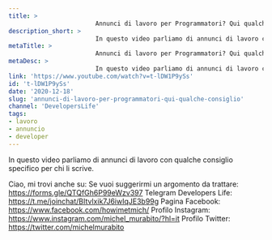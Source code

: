 ```yaml
---
title: > 
                        Annunci di lavoro per Programmatori? Qui qualche consiglio
description_short: > 
                        In questo video parliamo di annunci di lavoro con qualche consiglio specifico per chi li scrive. Ciao, mi trovi anche su: Se vuoi ...
metaTitle: > 
                        Annunci di lavoro per Programmatori? Qui qualche consiglio
metaDesc: > 
                        In questo video parliamo di annunci di lavoro con qualche consiglio specifico per chi li scrive. Ciao, mi trovi anche su: Se vuoi ...
link: 'https://www.youtube.com/watch?v=t-lDW1P9ySs'
id: 't-lDW1P9ySs'
date: '2020-12-18'
slug: 'annunci-di-lavoro-per-programmatori-qui-qualche-consiglio'
channel: 'DevelopersLife'
tags: 
- lavoro
- annuncio
- developer
---
```

In questo video parliamo di annunci di lavoro con qualche consiglio specifico per chi li scrive.


Ciao, mi trovi anche su:
Se vuoi suggerirmi un argomento da trattare: https://forms.gle/QTQfGh6P99eWzv397
Telegram Developers Life: https://t.me/joinchat/BItvlxik7J6iwIqJE3b99g
Pagina Facebook: https://www.facebook.com/howimetmich/
Profilo Instagram: https://www.instagram.com/michel_murabito/?hl=it
Profilo Twitter: https://twitter.com/michelmurabito